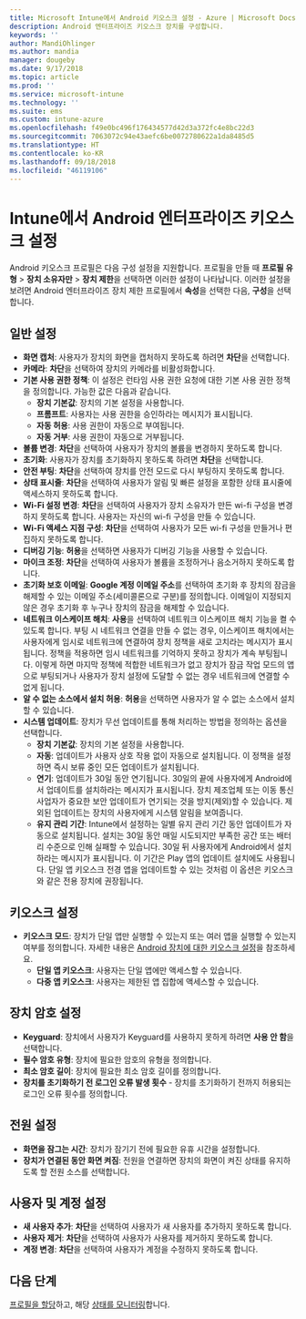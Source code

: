 ```yaml
---
title: Microsoft Intune에서 Android 키오스크 설정 - Azure | Microsoft Docs
description: Android 엔터프라이즈 키오스크 장치를 구성합니다.
keywords: ''
author: MandiOhlinger
ms.author: mandia
manager: dougeby
ms.date: 9/17/2018
ms.topic: article
ms.prod: ''
ms.service: microsoft-intune
ms.technology: ''
ms.suite: ems
ms.custom: intune-azure
ms.openlocfilehash: f49e0bc496f176434577d42d3a372fc4e8bc22d3
ms.sourcegitcommit: 7063072c94e43aefc6be0072780622a1da8485d5
ms.translationtype: HT
ms.contentlocale: ko-KR
ms.lasthandoff: 09/18/2018
ms.locfileid: "46119106"
---
```

# <a name="android-enterprise-kiosk-settings-in-intune"></a>Intune에서 Android 엔터프라이즈 키오스크 설정

Android 키오스크 프로필은 다음 구성 설정을 지원합니다. 프로필을 만들 때 **프로필 유형** > **장치 소유자만** > **장치 제한**을 선택하면 이러한 설정이 나타납니다. 이러한 설정을 보려면 Android 엔터프라이즈 장치 제한 프로필에서 **속성**을 선택한 다음, **구성**을 선택합니다.

## <a name="general-settings"></a>일반 설정

- **화면 캡처**: 사용자가 장치의 화면을 캡처하지 못하도록 하려면 **차단**을 선택합니다.
- **카메라**: **차단**을 선택하여 장치의 카메라를 비활성화합니다.
- **기본 사용 권한 정책**: 이 설정은 런타임 사용 권한 요청에 대한 기본 사용 권한 정책을 정의합니다. 가능한 값은 다음과 같습니다.
    - **장치 기본값**: 장치의 기본 설정을 사용합니다.
    - **프롬프트**: 사용자는 사용 권한을 승인하라는 메시지가 표시됩니다.
    - **자동 허용**: 사용 권한이 자동으로 부여됩니다.
    - **자동 거부**: 사용 권한이 자동으로 거부됩니다.
- **볼륨 변경**: **차단**을 선택하여 사용자가 장치의 볼륨을 변경하지 못하도록 합니다.
- **초기화**: 사용자가 장치를 초기화하지 못하도록 하려면 **차단**을 선택합니다.
- **안전 부팅**: **차단**을 선택하여 장치를 안전 모드로 다시 부팅하지 못하도록 합니다.
- **상태 표시줄**: **차단**을 선택하여 사용자가 알림 및 빠른 설정을 포함한 상태 표시줄에 액세스하지 못하도록 합니다.
- **Wi-Fi 설정 변경**: **차단**을 선택하여 사용자가 장치 소유자가 만든 wi-fi 구성을 변경하지 못하도록 합니다. 사용자는 자신의 wi-fi 구성을 만들 수 있습니다.
- **Wi-Fi 액세스 지점 구성**: **차단**을 선택하여 사용자가 모든 wi-fi 구성을 만들거나 편집하지 못하도록 합니다.
- **디버깅 기능**: **허용**을 선택하면 사용자가 디버깅 기능을 사용할 수 있습니다.
- **마이크 조정**: **차단**을 선택하여 사용자가 볼륨을 조정하거나 음소거하지 못하도록 합니다.
- **초기화 보호 이메일**: **Google 계정 이메일 주소**를 선택하여 초기화 후 장치의 잠금을 해제할 수 있는 이메일 주소(세미콜론으로 구분)를 정의합니다. 이메일이 지정되지 않은 경우 초기화 후 누구나 장치의 잠금을 해제할 수 있습니다.
- **네트워크 이스케이프 해치**: **사용**을 선택하여 네트워크 이스케이프 해치 기능을 켤 수 있도록 합니다. 부팅 시 네트워크 연결을 만들 수 없는 경우, 이스케이프 해치에서는 사용자에게 임시로 네트워크에 연결하여 장치 정책을 새로 고치라는 메시지가 표시됩니다. 정책을 적용하면 임시 네트워크를 기억하지 못하고 장치가 계속 부팅됩니다. 이렇게 하면 마지막 정책에 적합한 네트워크가 없고 장치가 잠금 작업 모드의 앱으로 부팅되거나 사용자가 장치 설정에 도달할 수 없는 경우 네트워크에 연결할 수 없게 됩니다.
- **알 수 없는 소스에서 설치 허용**: **허용**을 선택하면 사용자가 알 수 없는 소스에서 설치할 수 있습니다.
- **시스템 업데이트**: 장치가 무선 업데이트를 통해 처리하는 방법을 정의하는 옵션을 선택합니다.
    - **장치 기본값**: 장치의 기본 설정을 사용합니다.
    - **자동**: 업데이트가 사용자 상호 작용 없이 자동으로 설치됩니다. 이 정책을 설정하면 즉시 보류 중인 모든 업데이트가 설치됩니다.
    - **연기**: 업데이트가 30일 동안 연기됩니다. 30일의 끝에 사용자에게 Android에서 업데이트를 설치하라는 메시지가 표시됩니다. 장치 제조업체 또는 이동 통신 사업자가 중요한 보안 업데이트가 연기되는 것을 방지(제외)할 수 있습니다. 제외된 업데이트는 장치의 사용자에게 시스템 알림을 보여줍니다. 
    - **유지 관리 기간**: Intune에서 설정하는 일별 유지 관리 기간 동안 업데이트가 자동으로 설치됩니다. 설치는 30일 동안 매일 시도되지만 부족한 공간 또는 배터리 수준으로 인해 실패할 수 있습니다. 30일 뒤 사용자에게 Android에서 설치하라는 메시지가 표시됩니다. 이 기간은 Play 앱의 업데이트 설치에도 사용됩니다. 단일 앱 키오스크 전경 앱을 업데이트할 수 있는 것처럼 이 옵션은 키오스크와 같은 전용 장치에 권장됩니다. 

## <a name="kiosk-settings"></a>키오스크 설정

- **키오스크 모드**: 장치가 단일 앱만 실행할 수 있는지 또는 여러 앱을 실행할 수 있는지 여부를 정의합니다. 자세한 내용은 [Android 장치에 대한 키오스크 설정](android-kiosk-settings.md)을 참조하세요.
    - **단일 앱 키오스크**: 사용자는 단일 앱에만 액세스할 수 있습니다.
    - **다중 앱 키오스크**: 사용자는 제한된 앱 집합에 액세스할 수 있습니다.

## <a name="device-password-settings"></a>장치 암호 설정

- **Keyguard**: 장치에서 사용자가 Keyguard를 사용하지 못하게 하려면 **사용 안 함**을 선택합니다.
- **필수 암호 유형**: 장치에 필요한 암호의 유형을 정의합니다.
- **최소 암호 길이**: 장치에 필요한 최소 암호 길이를 정의합니다.
- **장치를 초기화하기 전 로그인 오류 발생 횟수** - 장치를 초기화하기 전까지 허용되는 로그인 오류 횟수를 정의합니다.

## <a name="power-settings"></a>전원 설정

- **화면을 잠그는 시간**: 장치가 잠기기 전에 필요한 유휴 시간을 설정합니다.
- **장치가 연결된 동안 화면 켜짐**: 전원을 연결하면 장치의 화면이 켜진 상태를 유지하도록 할 전원 소스를 선택합니다.

## <a name="users-and-accounts-settings"></a>사용자 및 계정 설정

- **새 사용자 추가**: **차단**을 선택하여 사용자가 새 사용자를 추가하지 못하도록 합니다.
- **사용자 제거**: **차단**을 선택하여 사용자가 사용자를 제거하지 못하도록 합니다.
- **계정 변경**: **차단**을 선택하여 사용자가 계정을 수정하지 못하도록 합니다.

## <a name="next-steps"></a>다음 단계
[프로필을 할당](device-profile-assign.md)하고, 해당 [상태를 모니터링](device-profile-monitor.md)합니다.



